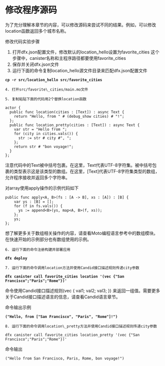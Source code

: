 # 修改程序源码

为了充分理解本章节的内容，可以修改源码来尝试不同的结果。例如，可以修改location函数返回多个城市名称。

修改代码实验步骤

1. 打开dfx.json配置文件，修改默认的location\_hello设置为favorite\_cities   这个步骤中，canister名称和主程序路径都要使用favorite\_cities
2. 保存并关闭dfx.json文件
3. 运行下面的命令复制location\_hello源文件目录来匹配dfx.json配置文件

**`cp -r src/location_hello src/favorite_cities`**

    4. 打开src/favorite\_cities/main.mo文件

    5. 复制粘贴下面的代码用2个替换location函数

```text
actor {
  public func location(cities : [Text]) : async Text {
    return "Hello, from " # (debug_show cities) # "!";
  };
  public func location_pretty(cities : [Text]) : async Text {
    var str = "Hello from ";
    for (city in cities.vals()) {
      str := str # city #", ";
    };
    return str # "bon voyage!";
  }
};
```

 注意代码中的Text被中括号包裹。在这里，Text代表UTF-8字符集。被中括号包裹的类型表示这是该类型的数组。在这里，\[Text\]代表UTF-8字符集类型的数组，允许程序接收并返回多个字符串。

对array使用apply操作的示例代码如下

```text
public func apply<A, B>(fs : [A -> B], xs : [A]) : [B] {
    var ys : [B] = [];
    for (f in fs.vals()) {
      ys := append<B>(ys, map<A, B>(f, xs));
    };
    ys;
};
```

想了解更多关于数组相关操作的内容，请查看Moto编程语言参考中的数组模块。在快速开始的示例部分也有数组使用的示例。

    6. 运行下面的命令注册构建并部署应用

**`dfx deploy`**

    7. 运行下面的命令调用location方法并使用Candid接口描述规则传递city参数

**`dfx canister call favorite_cities location '(vec {"San Francisco";"Paris";"Rome"})'`**

命令使用Candid接口描述规则\(vec { val1; val2; val3; }\) 来返回一组值。需要更多关于Candid接口描述语言的信息，请查看Candid语言章节。

命令输出示例

**`("Hello, from ["San Francisco", "Paris", "Rome"]!")`**

    8. 运行下面的命令调用location\_pretty方法并使用Candid接口描述规则传递city参数

```text
dfx canister call favorite_cities location_pretty '(vec {"San Francisco";"Paris";"Rome"})'
```

 命令输出

```text
("Hello from San Francisco, Paris, Rome, bon voyage!")
```


